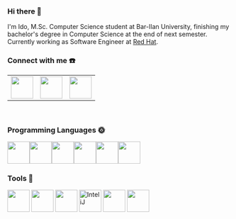 ### Hi there 👋
I'm Ido, M.Sc. Computer Science student at Bar-Ilan University, finishing my bachelor's degree in Computer Science at the end of next semester.  
Currently working as Software Engineer at <a href="https://www.redhat.com/en" target="_blank">Red Hat</a>.
<br />

### Connect with me :telephone:
<table>
    <tbody>
        <tr>
            <td><a href="https://www.linkedin.com/in/ido-aharon/" target=”_blank”>
            <img height="50" src="https://www.vectorlogo.zone/logos/linkedin/linkedin-ar21.svg" />
            </a></td>
            <td><a href="https://www.facebook.com/ido.aharon.10" target=”_blank”>
            <img height="50" src="https://www.vectorlogo.zone/logos/facebook/facebook-ar21.svg" />
            </a></td>
            <td><a href="https://www.instagram.com/ido_106/" target=”_blank”>
            <img height="50" src="https://www.vectorlogo.zone/logos/instagram/instagram-ar21.svg"/>
            </a></td>
        </tr>
    </tbody>
</table>  
<br />

### Programming Languages :sun_with_face:
<img height=50 src="https://cdn.jsdelivr.net/gh/devicons/devicon/icons/cplusplus/cplusplus-original.svg" /><img height=50 src="https://cdn.jsdelivr.net/gh/devicons/devicon/icons/csharp/csharp-original.svg" /><img height=50 src="https://cdn.jsdelivr.net/gh/devicons/devicon/icons/c/c-original.svg"/><img height=50 src="https://cdn.jsdelivr.net/gh/devicons/devicon/icons/java/java-original.svg"/><img height=50 src="https://cdn.jsdelivr.net/gh/devicons/devicon/icons/react/react-original.svg" /><img height=50 src="https://cdn.jsdelivr.net/gh/devicons/devicon/icons/python/python-original.svg"/>  

### Tools :wrench:
<img height=50 src="https://cdn.jsdelivr.net/gh/devicons/devicon/icons/visualstudio/visualstudio-plain.svg" />  <img height=50 src="https://cdn.jsdelivr.net/gh/devicons/devicon/icons/vscode/vscode-original.svg" />  <img height=50 src="https://user-images.githubusercontent.com/57855070/98332831-1dfed800-2008-11eb-85dc-9925b457b3d4.png">  <img alt="InteliJ" height=50 src="https://user-images.githubusercontent.com/57855070/98331898-3a017a00-2006-11eb-938a-eb22d38f9f57.png">  <img height=50 src="https://cdn.jsdelivr.net/gh/devicons/devicon/icons/git/git-original.svg" />  <img height=50 src="https://cdn.jsdelivr.net/gh/devicons/devicon/icons/github/github-original.svg" />
<br />
<!--
<img src="https://github-readme-streak-stats.herokuapp.com/?user=ido106"/>
-->

<!--
github user stats:
<img src="https://github-readme-stats.vercel.app/api?username=ido106&show_icons=true"/>

top languages stats:
![Top Langs](https://github-readme-stats.vercel.app/api/top-langs/?username=ido106&theme=tokyonight)

contribution stats:
<img src="https://github-readme-streak-stats.herokuapp.com/?user=ido106"/>

**ido106/ido106** is a ✨ _special_ ✨ repository because its `README.md` (this file) appears on your GitHub profile.

Here are some ideas to get you started:

- 🔭 I’m currently working on ...
- 🌱 I’m currently learning ...
- 👯 I’m looking to collaborate on ...
- 🤔 I’m looking for help with ...
- 💬 Ask me about ...
- 📫 How to reach me: ...
- 😄 Pronouns: ...
- ⚡ Fun fact: ...
-->
